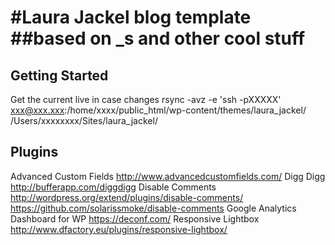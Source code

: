 #Laura Jackel blog template 
##based on _s and other cool stuff
===

Getting Started
---------------
Get the current live in case changes
rsync -avz -e 'ssh -pXXXXX' xxx@xxx.xxx:/home/xxxx/public_html/wp-content/themes/laura_jackel/ /Users/xxxxxxxx/Sites/laura_jackel/

Plugins
-------

Advanced Custom Fields	http://www.advancedcustomfields.com/
Digg Digg	http://bufferapp.com/diggdigg
Disable Comments	http://wordpress.org/extend/plugins/disable-comments/	https://github.com/solarissmoke/disable-comments
Google Analytics Dashboard for WP	https://deconf.com/
Responsive Lightbox	http://www.dfactory.eu/plugins/responsive-lightbox/